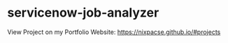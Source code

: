 # servicenow-job-analyzer
View Project on my Portfolio Website: 
https://nixpacse.github.io/#projects
